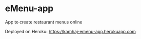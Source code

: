 # eMenu-app
App to create restaurant menus online

Deployed on Heroku: https://kamhaj-emenu-app.herokuapp.com